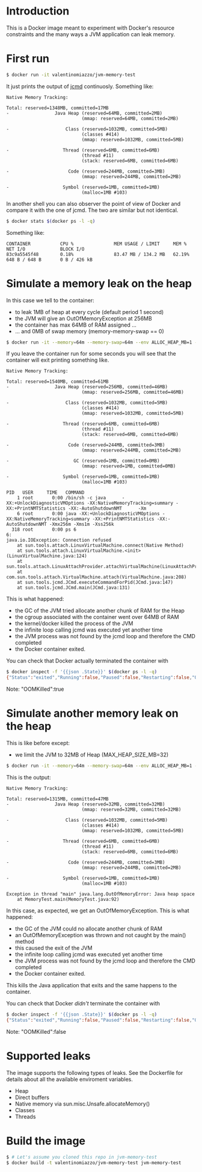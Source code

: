 # Introduction
This is a Docker image meant to experiment with Docker's resource constraints and the many ways a JVM application can leak memory.

# First run
```sh
$ docker run -it valentinomiazzo/jvm-memory-test
```
It just prints the output of [jcmd](https://docs.oracle.com/javase/8/docs/technotes/guides/troubleshoot/tooldescr006.html) continuosly. Something like:
```
Native Memory Tracking:

Total: reserved=1348MB, committed=17MB
-                 Java Heap (reserved=64MB, committed=2MB)
                            (mmap: reserved=64MB, committed=2MB)

-                     Class (reserved=1032MB, committed=5MB)
                            (classes #414)
                            (mmap: reserved=1032MB, committed=5MB)

-                    Thread (reserved=6MB, committed=6MB)
                            (thread #11)
                            (stack: reserved=6MB, committed=6MB)

-                      Code (reserved=244MB, committed=3MB)
                            (mmap: reserved=244MB, committed=2MB)

-                    Symbol (reserved=1MB, committed=1MB)
                            (malloc=1MB #103)
```
In another shell you can also observer the point of view of Docker and compare it with the one of jcmd. The two are similar but not identical.
```sh
$ docker stats $(docker ps -l -q)
```
Something like:
```
CONTAINER           CPU %               MEM USAGE / LIMIT     MEM %               NET I/O             BLOCK I/O
83c9a5545f48        0.18%               83.47 MB / 134.2 MB   62.19%              648 B / 648 B       0 B / 426 kB
```

# Simulate a memory leak on the heap
In this case we tell to the container:
- to leak 1MB of heap at every cycle (default period 1 second)
- the JVM will give an OutOfMemoryException at 256MB
- the container has max 64MB of RAM assigned ...
- ... and 0MB of swap memory (memory-memory-swap == 0)
```sh
$ docker run -it --memory=64m --memory-swap=64m --env ALLOC_HEAP_MB=1 --env MAX_HEAP_SIZE_MB=256 valentinomiazzo/jvm-memory-test
```
If you leave the container run for some seconds you will see that the container will exit printing something like.
```
Native Memory Tracking:

Total: reserved=1540MB, committed=61MB
-                 Java Heap (reserved=256MB, committed=46MB)
                            (mmap: reserved=256MB, committed=46MB)

-                     Class (reserved=1032MB, committed=5MB)
                            (classes #414)
                            (mmap: reserved=1032MB, committed=5MB)

-                    Thread (reserved=6MB, committed=6MB)
                            (thread #11)
                            (stack: reserved=6MB, committed=6MB)

-                      Code (reserved=244MB, committed=3MB)
                            (mmap: reserved=244MB, committed=2MB)

-                        GC (reserved=1MB, committed=0MB)
                            (mmap: reserved=1MB, committed=0MB)

-                    Symbol (reserved=1MB, committed=1MB)
                            (malloc=1MB #103)

PID   USER     TIME   COMMAND
    1 root       0:00 /bin/sh -c java      -XX:+UnlockDiagnosticVMOptions -XX:NativeMemoryTracking=summary -XX:+PrintNMTStatistics -XX:-AutoShutdownNMT      -Xm
    6 root       0:00 java -XX:+UnlockDiagnosticVMOptions -XX:NativeMemoryTracking=summary -XX:+PrintNMTStatistics -XX:-AutoShutdownNMT -Xmx256m -Xms1m -Xss256k
  318 root       0:00 ps 6
6:
java.io.IOException: Connection refused
	at sun.tools.attach.LinuxVirtualMachine.connect(Native Method)
	at sun.tools.attach.LinuxVirtualMachine.<init>(LinuxVirtualMachine.java:124)
	at sun.tools.attach.LinuxAttachProvider.attachVirtualMachine(LinuxAttachProvider.java:63)
	at com.sun.tools.attach.VirtualMachine.attach(VirtualMachine.java:208)
	at sun.tools.jcmd.JCmd.executeCommandForPid(JCmd.java:147)
	at sun.tools.jcmd.JCmd.main(JCmd.java:131)
```
This is what happened:
- the GC of the JVM tried allocate another chunk of RAM for the Heap
- the cgroup associated with the container went over 64MB of RAM
- the kernel/docker killed the process of the JVM
- the infinite loop calling jcmd was executed yet another time
- the JVM process was not found by the jcmd loop and therefore the CMD completed
- the Docker container exited.

You can check that Docker actually terminated the container with
```sh
$ docker inspect -f '{{json .State}}' $(docker ps -l -q)
{"Status":"exited","Running":false,"Paused":false,"Restarting":false,"OOMKilled":true,"Dead":false,"Pid":0,"ExitCode":0,"Error":"","StartedAt":"2016-06-13T13:33:32.861200851Z","FinishedAt":"2016-06-13T13:33:43.929282195Z"}
```
Note: "OOMKilled":true

# Simulate another memory leak on the heap
This is like before except:
- we limit the JVM to 32MB of Heap (MAX_HEAP_SIZE_MB=32)
```sh
$ docker run -it --memory=64m --memory-swap=64m --env ALLOC_HEAP_MB=1 --env MAX_HEAP_SIZE_MB=32 valentinomiazzo/jvm-memory-test
```
This is the output:
```
Native Memory Tracking:

Total: reserved=1315MB, committed=47MB
-                 Java Heap (reserved=32MB, committed=32MB)
                            (mmap: reserved=32MB, committed=32MB)

-                     Class (reserved=1032MB, committed=5MB)
                            (classes #414)
                            (mmap: reserved=1032MB, committed=5MB)

-                    Thread (reserved=6MB, committed=6MB)
                            (thread #11)
                            (stack: reserved=6MB, committed=6MB)

-                      Code (reserved=244MB, committed=3MB)
                            (mmap: reserved=244MB, committed=2MB)

-                    Symbol (reserved=1MB, committed=1MB)
                            (malloc=1MB #103)

Exception in thread "main" java.lang.OutOfMemoryError: Java heap space
	at MemoryTest.main(MemoryTest.java:92)
```	
In this case, as expected, we get an OutOfMemoryException.
This is what happened:
- the GC of the JVM could no allocate another chunk of RAM
- an OutOfMemoryException was thrown and not caught by the main() method
- this caused the exit of the JVM
- the infinite loop calling jcmd was executed yet another time
- the JVM process was not found by the jcmd loop and therefore the CMD completed
- the Docker container exited.

This kills the Java application that exits and the same happens to the container.

You can check that Docker *didn't* terminate the container with
```sh
$ docker inspect -f '{{json .State}}' $(docker ps -l -q)
{"Status":"exited","Running":false,"Paused":false,"Restarting":false,"OOMKilled":false,"Dead":false,"Pid":0,"ExitCode":0,"Error":"","StartedAt":"2016-06-13T13:39:37.805772027Z","FinishedAt":"2016-06-13T13:40:08.279884682Z"}
```
Note: "OOMKilled":false

# Supported leaks
The image supports the following types of leaks. See the Dockerfile for details about all the available enviroment variables.
- Heap
- Direct buffers
- Native memory via sun.misc.Unsafe.allocateMemory()
- Classes
- Threads

# Build the image
```sh
$ # Let's assume you cloned this repo in jvm-memory-test
$ docker build -t valentinomiazzo/jvm-memory-test jvm-memory-test
```
